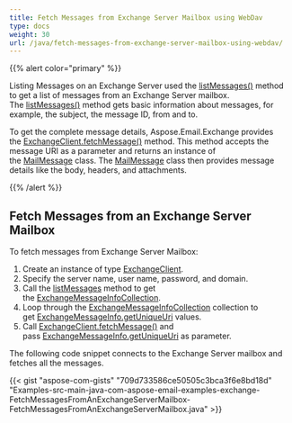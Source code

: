 ```yaml
---
title: Fetch Messages from Exchange Server Mailbox using WebDav
type: docs
weight: 30
url: /java/fetch-messages-from-exchange-server-mailbox-using-webdav/
---
```


{{% alert color="primary" %}} 

Listing Messages on an Exchange Server used the [listMessages()](https://reference.aspose.com/email/java/com.aspose.email/exchangeclient#listMessages\(java.lang.String\)) method to get a list of messages from an Exchange Server mailbox. The [listMessages()](https://reference.aspose.com/email/java/com.aspose.email/exchangeclient#listMessages\(java.lang.String\)) method gets basic information about messages, for example, the subject, the message ID, from and to.

To get the complete message details, Aspose.Email.Exchange provides the [ExchangeClient.fetchMessage()](https://reference.aspose.com/email/java/com.aspose.email/exchangeclient#fetchMessage\(java.lang.String\)) method. This method accepts the message URI as a parameter and returns an instance of the [MailMessage](https://reference.aspose.com/email/java/com.aspose.email/mailmessage) class. The [MailMessage](https://reference.aspose.com/email/java/com.aspose.email/mailmessage) class then provides message details like the body, headers, and attachments.

{{% /alert %}} 
## **Fetch Messages from an Exchange Server Mailbox**
To fetch messages from Exchange Server Mailbox:

1. Create an instance of type [ExchangeClient](https://reference.aspose.com/email/java/com.aspose.email/exchangeclient).
1. Specify the server name, user name, password, and domain.
1. Call the [listMessages](https://reference.aspose.com/email/java/com.aspose.email/exchangeclient#listMessages\(java.lang.String\)) method to get the [ExchangeMessageInfoCollection](https://reference.aspose.com/email/java/com.aspose.email/exchangemessageinfocollection).
1. Loop through the [ExchangeMessageInfoCollection](https://reference.aspose.com/email/java/com.aspose.email/exchangemessageinfocollection) collection to get [ExchangeMessageInfo.getUniqueUri](https://reference.aspose.com/email/java/com.aspose.email/ExchangeMessageInfo#getUniqueUri\(\)) values.
1. Call [ExchangeClient.fetchMessage()](https://reference.aspose.com/email/java/com.aspose.email/exchangeclient#fetchMessage\(java.lang.String\)) and pass [ExchangeMessageInfo.getUniqueUri](https://reference.aspose.com/email/java/com.aspose.email/ExchangeMessageInfo#getUniqueUri\(\)) as parameter.

The following code snippet connects to the Exchange Server mailbox and fetches all the messages.

{{< gist "aspose-com-gists" "709d733586ce50505c3bca3f6e8bd18d" "Examples-src-main-java-com-aspose-email-examples-exchange-FetchMessagesFromAnExchangeServerMailbox-FetchMessagesFromAnExchangeServerMailbox.java" >}}
